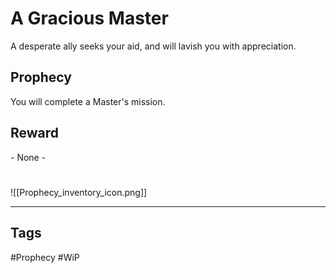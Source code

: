 # A Gracious Master
A desperate ally seeks your aid, and will lavish you with appreciation.
## Prophecy
You will complete a Master's mission.
## Reward
\- None -

#
![[Prophecy_inventory_icon.png]]

---
## Tags
#Prophecy
#WiP 